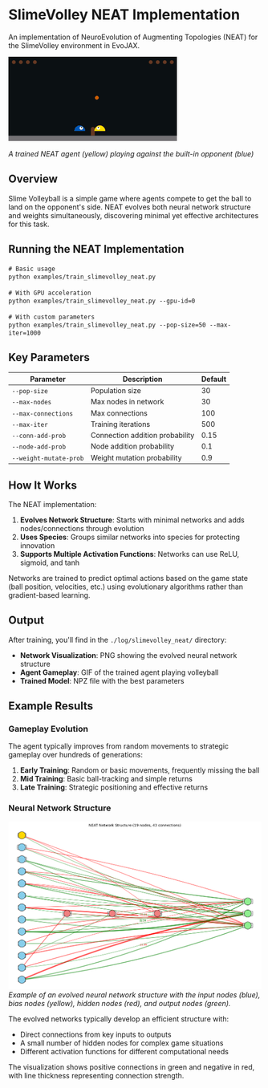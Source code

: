 # SlimeVolley NEAT Implementation

An implementation of NeuroEvolution of Augmenting Topologies (NEAT) for the SlimeVolley environment in EvoJAX.

![SlimeVolley Agent in Action](./slimevolley_neat_sample_resources/sample_play_1000_generations.gif)

*A trained NEAT agent (yellow) playing against the built-in opponent (blue)*

## Overview

Slime Volleyball is a simple game where agents compete to get the ball to land on the opponent's side. NEAT evolves both neural network structure and weights simultaneously, discovering minimal yet effective architectures for this task.

## Running the NEAT Implementation

```shell
# Basic usage
python examples/train_slimevolley_neat.py

# With GPU acceleration
python examples/train_slimevolley_neat.py --gpu-id=0

# With custom parameters
python examples/train_slimevolley_neat.py --pop-size=50 --max-iter=1000
```

## Key Parameters

| Parameter | Description | Default |
|-----------|-------------|---------|
| `--pop-size` | Population size | 30 |
| `--max-nodes` | Max nodes in network | 30 |
| `--max-connections` | Max connections | 100 |
| `--max-iter` | Training iterations | 500 |
| `--conn-add-prob` | Connection addition probability | 0.15 |
| `--node-add-prob` | Node addition probability | 0.1 |
| `--weight-mutate-prob` | Weight mutation probability | 0.9 |

## How It Works

The NEAT implementation:

1. **Evolves Network Structure**: Starts with minimal networks and adds nodes/connections through evolution
2. **Uses Species**: Groups similar networks into species for protecting innovation
3. **Supports Multiple Activation Functions**: Networks can use ReLU, sigmoid, and tanh

Networks are trained to predict optimal actions based on the game state (ball position, velocities, etc.) using evolutionary algorithms rather than gradient-based learning.

## Output

After training, you'll find in the `./log/slimevolley_neat/` directory:

- **Network Visualization**: PNG showing the evolved neural network structure
- **Agent Gameplay**: GIF of the trained agent playing volleyball
- **Trained Model**: NPZ file with the best parameters

## Example Results

### Gameplay Evolution

The agent typically improves from random movements to strategic gameplay over hundreds of generations:

1. **Early Training**: Random or basic movements, frequently missing the ball
2. **Mid Training**: Basic ball-tracking and simple returns
3. **Late Training**: Strategic positioning and effective returns

### Neural Network Structure

![Example Network Structure](./slimevolley_neat_sample_resources/sample_network_1000_generations.png)
*Example of an evolved neural network structure with the input nodes (blue), bias nodes (yellow), hidden nodes (red), and output nodes (green).*

The evolved networks typically develop an efficient structure with:
- Direct connections from key inputs to outputs
- A small number of hidden nodes for complex game situations
- Different activation functions for different computational needs

The visualization shows positive connections in green and negative in red, with line thickness representing connection strength.